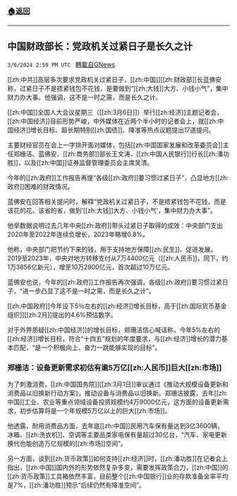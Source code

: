 ###  [:house:返回](README.md)
---


## 中国财政部长：党政机关过紧日子是长久之计
`3/6/2024 2:59 PM UTC ` [轉載自GNews](https://gnews.org/articles/2371083)

[[zh:中共]]高层多次要求党政机关过紧日子，[[zh:中国]][[zh:财政部]]长蓝佛安称，过紧日子不是捂紧钱包不花钱，是要做到“[[zh:大钱]]大方、小钱小气”，集中财力办大事。他强调，这不是一时之需，而是长久之计。

[[zh:中国]]全国人大会议星期三（[[zh:3月6日]]）举行[[zh:经济]]主题记者会，[[zh:中国经济]]目前形势严峻，中外媒体在近两个半小时的记者会上，就[[zh:中国经济]]增长目标、超长期特别[[zh:国债]]、降准等热点议题提出17道提问。

主要财经官员在会上一字排开面对媒体，包括[[zh:中国国家发展和改革委员会]]主任郑栅洁、蓝佛安、[[zh:商务部]]部长王文涛、[[zh:中国人民银行]]行长[[zh:潘功胜]]，以及[[zh:中国]]证券监督管理委员会主席吴清。

今年的[[zh:政府]]工作报告再提“各级[[zh:政府]]要习惯过紧日子”，凸显地方[[zh:政府]]困难的财政情况。

蓝佛安在回答相关提问时，解释“党政机关过紧日子，不是捂紧钱包不花钱，而是该花的花，该省的省，做到‘[[zh:大钱]]大方、小钱小气’，集中财力办大事”。

他举数据说明过去几年中央[[zh:政府]]带头过紧日子取得的成效：中央部门支出2020年至2022年连续负增长，2023年略增0.8%。

他称，中央部门把节约下来的钱，用于支持地方保障[[zh:民生]]、促进发展。2019至2023年，中央对地方转移支付从7万4400亿元（[[zh:人民币]]，同下，约1万3856亿新元），增至10万2900亿元，首次超过10万亿元。

蓝佛安也说，今年的[[zh:政府]]工作报告再次强调，各级[[zh:政府]]要习惯过紧日子，“进一步凸显了这不是一时之需，而是长久之计”。

[[zh:中国政府]]今年设下5％左右的[[zh:经济]]增长目标，高于[[zh:国际货币基金组织]][[zh:2月]]提出的4.6%预估数字。

对于外界质疑[[zh:中国经济]]的增长目标，郑珊洁信心喊话称，今年5%左右的[[zh:经济]]增长目标，符合“十四五”规划的年度要求，与[[zh:经济]]增长的潜力基本匹配，“是一个积极向上、奋力一跳能够实现的目标”。

### 郑栅洁：设备更新需求初估有逾5万亿[[zh:人民币]]巨大[[zh:市场]]

为了刺激消费，[[zh:中国国务院]][[zh:3月1日]]审议通过《推动大规模设备更新和消费品以旧换新行动方案》，推动设备与消费品以旧换新。郑珊洁披露，去年[[zh:中国]]工业、农业等重点领域设备投资规模约4万9000亿元，这方面的设备更新需求，初步估算将是一个年规模5万亿以上的巨大[[zh:市场]]。

他透露，耐用消费品方面，去年底[[zh:中国]]民用汽车保有量达到3亿3600辆，冰箱、[[zh:洗衣机]]、空调等主要品类家电保有量超过30亿台，“汽车、家电更新换代也能创造万亿规模的[[zh:市场]]空间”。

另一方面，谈到[[zh:货币政策]]如何支持[[zh:经济]]时，[[zh:潘功胜]]在记者会上指出，[[zh:中国]]国内外的形势依然复杂多变，需要发挥政策合力，[[zh:中国]]的[[zh:货币政策]]工具箱依然丰富，目前整个[[zh:中国银行]]业的存款准备金率平均是7%，[[zh:潘功胜]]预示“后续仍然有降准空间”。
